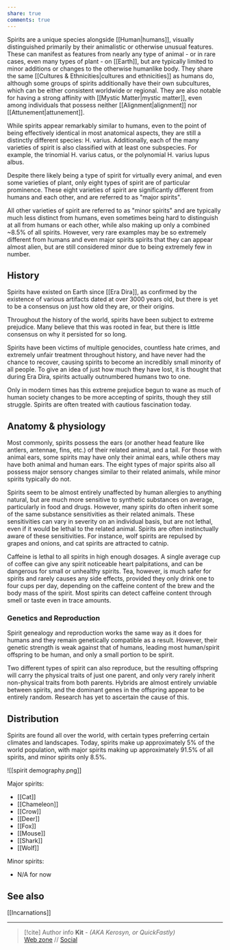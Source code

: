 ```yaml
---
share: true
comments: true
---
```

Spirits are a unique species alongside [[Human|humans]], visually distinguished primarily by their animalistic or otherwise unusual features. These can manifest as features from nearly any type of animal - or in rare cases, even many types of plant - on [[Earth]], but are typically limited to minor additions or changes to the otherwise humanlike body. They share the same [[Cultures & Ethnicities|cultures and ethnicities]] as humans do, although some groups of spirits additionally have their own subcultures, which can be either consistent worldwide or regional. They are also notable for having a strong affinity with [[Mystic Matter|mystic matter]], even among individuals that possess neither [[Alignment|alignment]] nor [[Attunement|attunement]].

While spirits appear remarkably similar to humans, even to the point of being effectively identical in most anatomical aspects, they are still a distinctly different species: H. varius. Additionally, each of the many varieties of spirit is also classified with at least one subspecies. For example, the trinomial H. varius catus, or the polynomial H. varius lupus albus.

Despite there likely being a type of spirit for virtually every animal, and even some varieties of plant, only eight types of spirit are of particular prominence. These eight varieties of spirit are significantly different from humans and each other, and are referred to as "major spirits".

All other varieties of spirit are referred to as "minor spirits" and are typically much less distinct from humans, even sometimes being hard to distinguish at all from humans or each other, while also making up only a combined ~8.5% of all spirits. However, very rare examples may be so extremely different from humans and even major spirits spirits that they can appear almost alien, but are still considered minor due to being extremely few in number.

## History

Spirits have existed on Earth since [[Era Dira]], as confirmed by the existence of various artifacts dated at over 3000 years old, but there is yet to be a consensus on just how old they are, or their origins.

Throughout the history of the world, spirits have been subject to extreme prejudice. Many believe that this was rooted in fear, but there is little consensus on why it persisted for so long.

Spirits have been victims of multiple genocides, countless hate crimes, and extremely unfair treatment throughout history, and have never had the chance to recover, causing spirits to become an incredibly small minority of all people. To give an idea of just how much they have lost, it is thought that during Era Dira, spirits actually outnumbered humans two to one.

Only in modern times has this extreme prejudice begun to wane as much of human society changes to be more accepting of spirits, though they still struggle. Spirits are often treated with cautious fascination today.

## Anatomy & physiology

Most commonly, spirits possess the ears (or another head feature like antlers, antennae, fins, etc.) of their related animal, and a tail. For those with animal ears, some spirits may have only their animal ears, while others may have both animal and human ears. The eight types of major spirits also all possess major sensory changes similar to their related animals, while minor spirits typically do not.

Spirits seem to be almost entirely unaffected by human allergies to anything natural, but are much more sensitive to synthetic substances on average, particularly in food and drugs. However, many spirits do often inherit some of the same substance sensitivities as their related animals. These sensitivities can vary in severity on an individual basis, but are not lethal, even if it would be lethal to the related animal. Spirits are often instinctually aware of these sensitivities. For instance, wolf spirits are repulsed by grapes and onions, and cat spirits are attracted to catnip.

Caffeine is lethal to all spirits in high enough dosages. A single average cup of coffee can give any spirit noticeable heart palpitations, and can be dangerous for small or unhealthy spirits. Tea, however, is much safer for spirits and rarely causes any side effects, provided they only drink one to four cups per day, depending on the caffeine content of the brew and the body mass of the spirit. Most spirits can detect caffeine content through smell or taste even in trace amounts.

### Genetics and Reproduction

Spirit genealogy and reproduction works the same way as it does for humans and they remain genetically compatible as a result. However, their genetic strength is weak against that of humans, leading most human/spirit offspring to be human, and only a small portion to be spirit.

Two different types of spirit can also reproduce, but the resulting offspring will carry the physical traits of just one parent, and only very rarely inherit non-physical traits from both parents. Hybrids are almost entirely unviable between spirits, and the dominant genes in the offspring appear to be entirely random. Research has yet to ascertain the cause of this.

## Distribution

Spirits are found all over the world, with certain types preferring certain climates and landscapes. Today, spirits make up approximately 5% of the world population, with major spirits making up approximately 91.5% of all spirits, and minor spirits only 8.5%.

![[spirit demography.png]]

Major spirits:
- [[Cat]]
- [[Chameleon]]
- [[Crow]]
- [[Deer]]
- [[Fox]]
- [[Mouse]]
- [[Shark]]
- [[Wolf]]

Minor spirits:
- N/A for now

## See also

[[Incarnations]]

-----
> [!cite] Author info
> **Kit** - *(AKA Kerosyn, or QuickFastly)*\
> [Web zone](https://kerosyn.link) // [Social](https://m.tripulse.link/@kit)